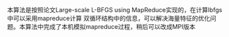 本算法是按照论文Large-scale L-BFGS using MapReduce实现的，在计算lbfgs中可以采用mapreduce计算
双循环结构中的信息，可以解决海量特征的优化问题。本算法中完成了本机模拟mapreduce过程，稍后可以改成MPI版本
